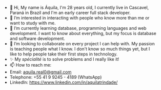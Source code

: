 - 👋  Hi, My name is Áquila, I'm 28 years old, I currently live in Cascavel, Paraná in Brazil and I'm an early career full stack developer.
- 👀 I’m interested in interacting with people who know more than me or want to study with me.
- 🌱 I’m currently learning database, programming languages and web development.
        I want to know about everything, but my focus is database and software development.
- 💞️ I’m looking to collaborate on every project I can help with. My passion is teaching people what I know.
        I don't know so much things yet, but I like to help people take their first steps in technology.
- ✨ My _spécialité_ is to solve problems and I really like it!
- 📫 How to reach me:
-   Email: aquila.real0@gmail.com
-   Telephone: +55 41 9 9245 - 4189 (WhatsApp)
-   LinkedIn: https://www.linkedin.com/in/aquilatrindade/

<!---
Augusto008/Augusto008 is a ✨ special ✨ repository because its `README.md` (this file) appears on your GitHub profile.
You can click the Preview link to take a look at your changes.
--->
